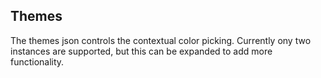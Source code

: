 ## Themes
The themes json controls the contextual color picking. Currently ony two instances are supported, but this can be expanded to add more functionality.
